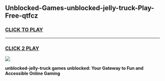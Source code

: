 
## Unblocked-Games-unblocked-jelly-truck-Play-Free-qtfcz
<h3>
<a href="https://premium76.site?title=unblocked-jelly-truck&ref=19M">CLICK TO PLAY</a></h3>
<hr>

<h3>
<a href="https://premium76.site?title=unblocked-jelly-truck&ref=19M">CLICK 2 PLAY</a>
  
</h3>

<a href="https://premium76.site?title=unblocked-jelly-truck&ref=19M"><img src="https://clearcache.store/games.png"></a>


**unblocked-jelly-truck games unblocked: Your Gateway to Fun and Accessible Online Gaming**

